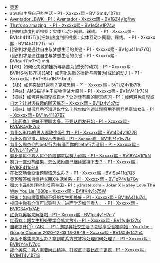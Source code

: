 +   [奥客](README.md)
+   [ab如何主导自己的生活 - P1 - Xxxxxx熙 - BV1Gm4y1D7hz](ab如何主导自己的生活-P1-Xxxxxx熙-BV1Gm4y1D7hz.md)
+   [Aventador LBWK - P1：Aventador - Xxxxxx熙 - BV1GZ4y1g7nw](AventadorLBWK-P1：Aventador-Xxxxxx熙-BV1GZ4y1g7nw.md)
+   [That’s so amazing ! - P1 - Xxxxxx熙 - BV1eX4y1P74w](That’ssoamazing!-P1-Xxxxxx熙-BV1eX4y1P74w.md)
+   [[把妹]热度判断根据：实体互动＞网聊。踩线。 - P1 - Xxxxxx熙 - BV14h411f7Ti]([把妹]热度判断根据：实体互动＞网聊。踩线。 - P1 - Xxxxxx熙 - BV14h411f7Ti.md)
+   [[纪律]才是通往自由与梦想生活的关键 - P1 - Xxxxxx熙 - BV1gu411m7YQ]([纪律]才是通往自由与梦想生活的关键 - P1 - Xxxxxx熙 - BV1gu411m7YQ.md)
+   [【AB】如何化失败的挫折与痛苦为[成长的动力] - P1 - Xxxxxx熙 - BV1HS4y1B7FJ](【AB】如何化失败的挫折与痛苦为[成长的动力] - P1 - Xxxxxx熙 - BV1HS4y1B7FJ.md)
+   [【AB】如何突破舒适圈？克服恐惧 - P1 - Xxxxxx熙 - BV1UZ4y1b7Rt](【AB】如何突破舒适圈？克服恐惧-P1-Xxxxxx熙-BV1UZ4y1b7Rt.md)
+   [【把妹】AMG描述关于废物测试大原则 - P1 - Xxxxxx熙 - BV1nV411r7EN](【把妹】AMG描述关于废物测试大原则-P1-Xxxxxx熙-BV1nV411r7EN.md)
+   [【把妹】如何避免自卑或自大？让对话有趣的聊天练习 - P1：如何避免自卑或自大？让对话有趣的聊天练习 - Xxxxxx熙 - BV1Lt4y1q7tc](【把妹】如何避免自卑或自大？让对话有趣的聊天练习-P1-Xxxxxx熙-BV1Lt4y1q7tc.md)
+   [【把妹】街搭开场不知道说什么？教你如何透过观察用不同开场搭讪女生 - P1 - Xxxxxx熙 - BV1hv41187BZ](【把妹】街搭开场不知道说什么？教你如何透过观察用不同开场搭讪女生-P1-Xxxxxx熙-BV1hv41187BZ.md)
+   [【红药丸】把妹不要聊太多，不要从朋友开始 - P1 - Xxxxxx熙 - BV1AK4y1K7uz](【红药丸】把妹不要聊太多，不要从朋友开始-P1-Xxxxxx熙-BV1AK4y1K7uz.md)
+   [为什么90%的男人都缺少吸引力 - P1 - Xxxxxx熙 - BV14D4y1672R](为什么90%的男人都缺少吸引力-P1-Xxxxxx熙-BV14D4y1672R.md)
+   [为什么你犯错，却没人告诉你 - P1 - Xxxxxx熙 - BV1RP4y1w7Lr](为什么你犯错，却没人告诉你-P1-Xxxxxx熙-BV1RP4y1w7Lr.md)
+   [为什么周杰伦的beta行为有用而你的beta行为没用 - P1 - Xxxxxx熙 - BV1yL411w71J](为什么周杰伦的beta行为有用而你的beta行为没用-P1-Xxxxxx熙-BV1yL411w71J.md)
+   [健身是每个男人每个阶段都可以努力的事 - P1 - Xxxxxx熙 - BV18Y4y1i7kN](健身是每个男人每个阶段都可以努力的事-P1-Xxxxxx熙-BV18Y4y1i7kN.md)
+   [努力一直没有结果，怎么激励自己继续坚持下去？ - P1 - Xxxxxx熙 - BV1KF411p7s8](努力一直没有结果，怎么激励自己继续坚持下去？-P1-Xxxxxx熙-BV1KF411p7s8.md)
+   [在社交场合没话题聊该怎么办？ - P1 - Xxxxxx熙 - BV1Sa411q7Q3](在社交场合没话题聊该怎么办？-P1-Xxxxxx熙-BV1Sa411q7Q3.md)
+   [奥客解答如何维持长期X生活关系 - P1 - Xxxxxx熙 - BV1pP4y1u7Gv](奥客解答如何维持长期X生活关系-P1-Xxxxxx熙-BV1pP4y1u7Gv.md)
+   [强大小丑&崇拜他的哈莉奎因 - P1：y2mate.com - Joker X Harley Love The Way You Lie_1080p - Xxxxxx熙 - BV1fK4y1o75W](强大小丑&崇拜他的哈莉奎因-P1-Xxxxxx熙-BV1fK4y1o75W.md)
+   [把妹：如何跟家境较不好的女生相处好 - P1 - Xxxxxx熙 - BV1hA411u7gL](把妹：如何跟家境较不好的女生相处好-P1-Xxxxxx熙-BV1hA411u7gL.md)
+   [校园中你有价值可以吸引人，进而学习如何看人。 - P1 - Xxxxxx熙 - BV1C34y1x7AE](校园中你有价值可以吸引人，进而学习如何看人。-P1-Xxxxxx熙-BV1C34y1x7AE.md)
+   [红药丸奥客来解答啦 - P1 - Xxxxxx熙 - BV1pa4y1H7m7](红药丸奥客来解答啦-P1-Xxxxxx熙-BV1pa4y1H7m7.md)
+   [红药丸：跟女生相处要学会抓大放小 - P1 - Xxxxxx熙 - BV1fy4y127tx](红药丸：跟女生相处要学会抓大放小-P1-Xxxxxx熙-BV1fy4y127tx.md)
+   [自我提升①（AB） - P1：想提昇社交生活？先從享受孤獨開始 - YouTube - Google Chrome 2020-12-05 18-39-18 - Xxxxxx熙 - BV1854y147h4](自我提升①（AB）-P1-Xxxxxx熙-BV1854y147h4.md)
+   [身高不够焦虑怎么办？拿到联系方式被冷处理如何处理？ - P1 - Xxxxxx熙 - BV1NY4y1V7gc](身高不够焦虑怎么办？拿到联系方式被冷处理如何处理？-P1-Xxxxxx熙-BV1NY4y1V7gc.md)
+   [那个奥克：男人需要尚武精神、打败疯子要比疯子更疯 - P1 - Xxxxxx熙 - BV1MT4y1D7r8](那个奥克：男人需要尚武精神、打败疯子要比疯子更疯-P1-Xxxxxx熙-BV1MT4y1D7r8.md)